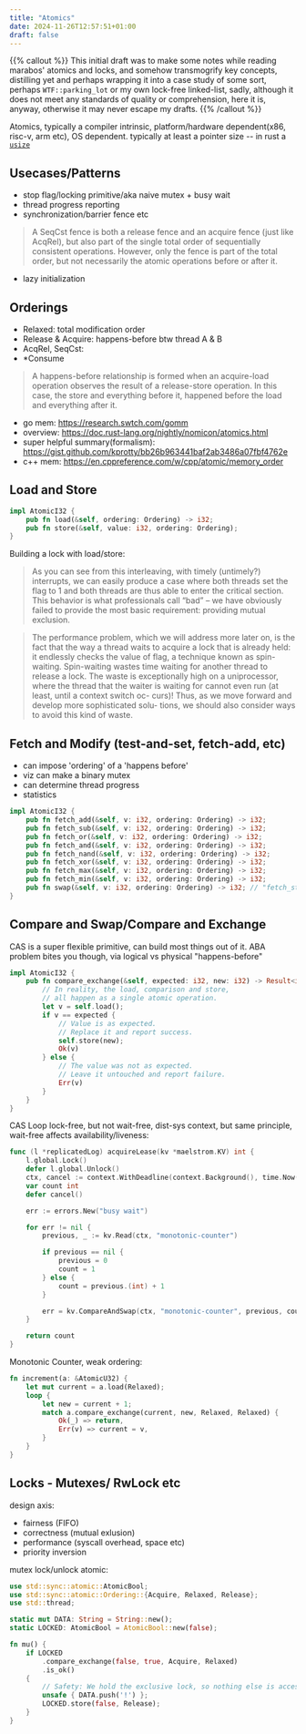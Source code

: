 ```yaml
---
title: "Atomics"
date: 2024-11-26T12:57:51+01:00
draft: false
---
```


{{% callout %}}
This initial draft was to make some notes while reading marabos' atomics and locks,
and somehow transmogrify key concepts, distilling yet and perhaps wrapping it into a case study of 
some sort, perhaps `WTF::parking_lot` or my own lock-free linked-list, sadly, although it does not meet any standards of quality or 
comprehension, here it is, anyway, otherwise it may never escape my drafts.
{{% /callout %}}


Atomics, typically a compiler intrinsic, platform/hardware dependent(x86, risc-v, arm etc), OS dependent.
typically at least a pointer size -- in rust a [`usize`](https://doc.rust-lang.org/std/primitive.usize.html)

## Usecases/Patterns
- stop flag/locking primitive/aka naive mutex + busy wait
- thread progress reporting
- synchronization/barrier fence etc
> A SeqCst fence is both a release fence and an acquire fence (just like AcqRel), but also part of the single total order of sequentially consistent operations. However, only the fence is part of the total order, but not necessarily the atomic operations before or after it.

- lazy initialization

## Orderings
- Relaxed: total modification order
- Release & Acquire: happens-before btw  thread A & B
- AcqRel, SeqCst: 
- *Consume

> A happens-before relationship is formed when an acquire-load operation observes the result of a release-store operation. In this case, the store and everything before it, happened before the load and everything after it.

- go mem: https://research.swtch.com/gomm
- overview: https://doc.rust-lang.org/nightly/nomicon/atomics.html
- super helpful summary(formalism): https://gist.github.com/kprotty/bb26b963441baf2ab3486a07fbf4762e
- c++ mem: https://en.cppreference.com/w/cpp/atomic/memory_order


## Load and Store

```rust
impl AtomicI32 {
    pub fn load(&self, ordering: Ordering) -> i32;
    pub fn store(&self, value: i32, ordering: Ordering);
}
```

Building a lock with load/store:

> As you can see from this interleaving, with timely (untimely?) interrupts, we can easily produce a case where both threads set the flag to 1 and both threads are thus able to enter the critical section. This behavior is what professionals call “bad” – we have obviously failed to provide the most basic requirement: providing mutual exclusion.

> The performance problem, which we will address more later on, is the fact that the way a thread waits to acquire a lock that is already held: it endlessly checks the value of flag, a technique known as spin-waiting. Spin-waiting wastes time waiting for another thread to release a lock. The waste is exceptionally high on a uniprocessor, where the thread that the waiter is waiting for cannot even run (at least, until a context switch oc- curs)! Thus, as we move forward and develop more sophisticated solu- tions, we should also consider ways to avoid this kind of waste.

## Fetch and Modify (test-and-set, fetch-add, etc)
- can impose 'ordering' of a 'happens before'
- viz can make a binary mutex
- can determine thread progress
- statistics

```rust
impl AtomicI32 {
    pub fn fetch_add(&self, v: i32, ordering: Ordering) -> i32;
    pub fn fetch_sub(&self, v: i32, ordering: Ordering) -> i32;
    pub fn fetch_or(&self, v: i32, ordering: Ordering) -> i32;
    pub fn fetch_and(&self, v: i32, ordering: Ordering) -> i32;
    pub fn fetch_nand(&self, v: i32, ordering: Ordering) -> i32;
    pub fn fetch_xor(&self, v: i32, ordering: Ordering) -> i32;
    pub fn fetch_max(&self, v: i32, ordering: Ordering) -> i32;
    pub fn fetch_min(&self, v: i32, ordering: Ordering) -> i32;
    pub fn swap(&self, v: i32, ordering: Ordering) -> i32; // "fetch_store"
}
```


## Compare and Swap/Compare and Exchange
CAS is a super flexible primitive, can build most things out of it. ABA problem bites you though, 
via logical vs physical "happens-before"

```rust
impl AtomicI32 {
    pub fn compare_exchange(&self, expected: i32, new: i32) -> Result<i32, i32> {
        // In reality, the load, comparison and store,
        // all happen as a single atomic operation.
        let v = self.load();
        if v == expected {
            // Value is as expected.
            // Replace it and report success.
            self.store(new);
            Ok(v)
        } else {
            // The value was not as expected.
            // Leave it untouched and report failure.
            Err(v)
        }
    }
}
```

CAS Loop lock-free, but not wait-free, dist-sys context, but same principle, wait-free affects availability/liveness:
```go
func (l *replicatedLog) acquireLease(kv *maelstrom.KV) int {
	l.global.Lock()
	defer l.global.Unlock()
	ctx, cancel := context.WithDeadline(context.Background(), time.Now().Add(400*time.Millisecond))
	var count int
	defer cancel()

	err := errors.New("busy wait")

	for err != nil {
		previous, _ := kv.Read(ctx, "monotonic-counter")

		if previous == nil {
			previous = 0
			count = 1
		} else {
			count = previous.(int) + 1
		}

		err = kv.CompareAndSwap(ctx, "monotonic-counter", previous, count, true)
	}

	return count
}
```

Monotonic Counter, weak ordering:

```rust
fn increment(a: &AtomicU32) {
    let mut current = a.load(Relaxed);
    loop {
        let new = current + 1;
        match a.compare_exchange(current, new, Relaxed, Relaxed) {
            Ok(_) => return,
            Err(v) => current = v,
        }
    }
}
```

## Locks - Mutexes/ RwLock etc

design axis:
- fairness (FIFO)
- correctness (mutual exlusion)
- performance (syscall overhead, space etc)
- priority inversion

mutex lock/unlock atomic:
```rust
use std::sync::atomic::AtomicBool;
use std::sync::atomic::Ordering::{Acquire, Relaxed, Release};
use std::thread;

static mut DATA: String = String::new();
static LOCKED: AtomicBool = AtomicBool::new(false);

fn mu() {
    if LOCKED
        .compare_exchange(false, true, Acquire, Relaxed)
        .is_ok()
    {
        // Safety: We hold the exclusive lock, so nothing else is accessing DATA.
        unsafe { DATA.push('!') };
        LOCKED.store(false, Release);
    }
}
```

